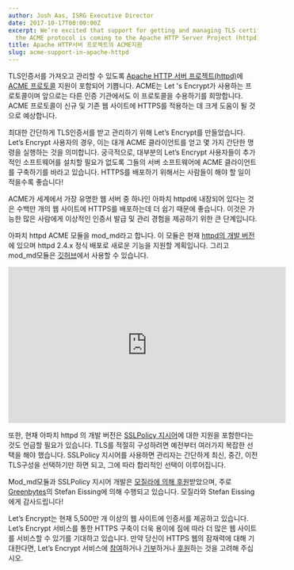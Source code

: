 ```yaml
---
author: Josh Aas, ISRG Executive Director
date: 2017-10-17T00:00:00Z
excerpt: We’re excited that support for getting and managing TLS certificates via
  the ACME protocol is coming to the Apache HTTP Server Project (httpd).
title: Apache HTTP서버 프로젝트의 ACME지원
slug: acme-support-in-apache-httpd
---
```


TLS인증서를 가져오고 관리할 수 있도록 [Apache HTTP 서버 프로젝트(httpd)](https://httpd.apache.org/)에 [ACME 프로토콜](https://tools.ietf.org/html/draft-ietf-acme-acme-07) 지원이 포함되어 기쁩니다. ACME는 Let 's Encrypt가 사용하는 프로토콜이며 앞으로는 다른 인증 기관에서도 이 프로토콜을 수용하기를 희망합니다. ACME 프로토콜이 신규 및 기존 웹 사이트에 HTTPS를 적용하는 데 크게 도움이 될 것으로 예상합니다.

최대한 간단하게 TLS인증서를 받고 관리하기 위해 Let’s Encrypt를 만들었습니다. Let’s Encrypt 사용자의 경우, 이는 대개 ACME 클라이언트를 얻고 몇 가지 간단한 명령을 실행하는 것을 의미합니다. 궁극적으로, 대부분의 Let’s Encrypt 사용자들이 추가적인 소프트웨어를 설치할 필요가 없도록 그들의 서버 소프트웨어에 ACME 클라이언트를 구축하기를 바라고 있습니다. HTTPS를 배포하기 위해서는 사람들이 해야 할 일이 적을수록 좋습니다!

ACME가 세계에서 가장 유명한 웹 서버 중 하나인 아파치 httpd에 내장되어 있다는 것은 수백만 개의 웹 사이트에 HTTPS를 배포하는데 더 쉽기 때문에 좋습니다. 이것은 가능한 많은 사람에게 이상적인 인증서 발급 및 관리 경험을 제공하기 위한 큰 단계입니다.

아파치 httpd ACME 모듈을 mod_md라고 합니다. 이 모듈은 현재 [httpd의 개발 버전](https://svn.apache.org/viewvc/httpd/httpd/trunk/modules/md/)에 있으며 httpd 2.4.x 정식 배포로 새로운 기능을 지원할 계획입니다. 그리고 mod_md모듈은 [깃허브](https://github.com/icing/mod_md)에서 사용할 수 있습니다.

<div style="text-align: center;"><iframe width="560" height="315" src="https://www.youtube.com/embed/gNJUpzNNWMw?rel=0" frameborder="0" allowfullscreen></iframe></div>

또한, 현재 아파치 httpd 의 개발 버전은 [SSLPolicy 지시어](https://httpd.apache.org/docs/trunk/mod/mod_ssl.html#sslpolicy)에 대한 지원을 포함한다는 것도 언급할 필요가 있습니다. TLS를 적절히 구성하려면 예전부터 여러가지 복잡한 선택을 해야 했습니다. SSLPolicy 지시어를 사용하면 관리자는 간단하게 최신, 중간, 이전 TLS구성을 선택하기만 하면 되고, 그에 따라 합리적인 선택이 이루어집니다.

Mod_md모듈과 SSLPolicy 지시어 개발은 [모질라에 의해 후원](https://blog.mozilla.org/blog/2017/10/03/mozilla-awards-half-million-open-source-projects/)받았으며, 주로 [Greenbytes](https://www.greenbytes.de/)의 Stefan Eissing에 의해 수행되고 있습니다. 모질라와 Stefan Eissing에게 감사드립니다!

Let’s Encrypt는 현재 5,500만 개 이상의 웹 사이트에 인증서를 제공하고 있습니다. Let’s Encrypt 서비스를 통한 HTTPS 구축이 더욱 용이에 짐에 따라 더 많은 웹 사이트를 서비스할 수 있기를 기대하고 있습니다. 만약 당신이 HTTPS 웹의 잠재력에 대해 기대한다면, Let’s Encrypt 서비스에 [참여](https://letsencrypt.org/getinvolved/)하거나 [기부](https://letsencrypt.org/donate/)하거나 [후원](https://letsencrypt.org/become-a-sponsor/)하는 것을 고려해 주십시오.
